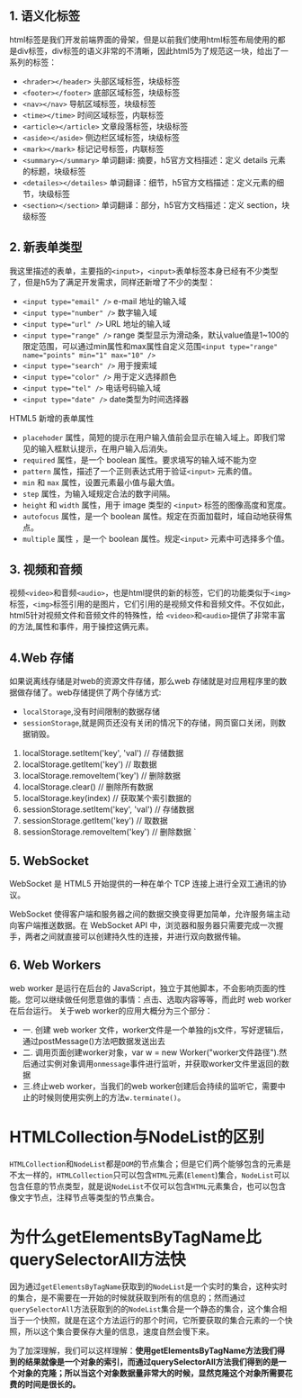 ## 1. 语义化标签

html标签是我们开发前端界面的骨架，但是以前我们使用html标签布局使用的都是div标签，div标签的语义非常的不清晰，因此html5为了规范这一块，给出了一系列的标签：

- `<hrader></header>`  头部区域标签，块级标签
- `<footer></footer>`  底部区域标签，块级标签
- `<nav></nav>` 导航区域标签，块级标签
- `<time></time>` 时间区域标签，内联标签
- `<article></article>` 文章段落标签，块级标签
- `<aside></aside>` 侧边栏区域标签，块级标签
- `<mark></mark>` 标记记号标签，内联标签
- `<summary></summary>` 单词翻译: 摘要，h5官方文档描述：定义 details 元素的标题，块级标签
- `<detailes></detailes>` 单词翻译：细节，h5官方文档描述：定义元素的细节，块级标签
- `<section></section>` 单词翻译：部分，h5官方文档描述：定义 section，块级标签




## 2. 新表单类型

我这里描述的表单，主要指的`<input>`，`<input>`表单标签本身已经有不少类型了，但是h5为了满足开发需求，同样还新增了不少的类型：

- `<input type="email" />`  e-mail 地址的输入域
- `<input type="number" />` 数字输入域
- `<input type="url" />` URL 地址的输入域
- `<input type="range" />` range 类型显示为滑动条，默认value值是1~100的限定范围，可以通过min属性和max属性自定义范围`<input type="range" name="points" min="1" max="10" />`
- `<input type="search" />` 用于搜索域
- `<input type="color" />` 用于定义选择颜色
- `<input type="tel" />` 电话号码输入域
- `<input type="date" />` date类型为时间选择器

HTML5 新增的表单属性

- `placehoder` 属性，简短的提示在用户输入值前会显示在输入域上。即我们常见的输入框默认提示，在用户输入后消失。
- `required`  属性，是一个 boolean 属性。要求填写的输入域不能为空
- `pattern` 属性，描述了一个正则表达式用于验证`<input>` 元素的值。
- `min` 和 `max` 属性，设置元素最小值与最大值。
- `step` 属性，为输入域规定合法的数字间隔。
- `height` 和 `width` 属性，用于 image 类型的 `<input>` 标签的图像高度和宽度。
- `autofocus` 属性，是一个 boolean 属性。规定在页面加载时，域自动地获得焦点。
- `multiple` 属性 ，是一个 boolean 属性。规定`<input>` 元素中可选择多个值。



## 3. 视频和音频

视频`<video>`和音频`<audio>`，也是html提供的新的标签，它们的功能类似于`<img>`标签，`<img>`标签引用的是图片，它们引用的是视频文件和音频文件。不仅如此，html5针对视频文件和音频文件的特殊性，给 `<video>`和`<audio>`提供了非常丰富的方法,属性和事件，用于操控这俩元素。

## 4.Web 存储

如果说离线存储是对web的资源文件存储，那么web 存储就是对应用程序里的数据做存储了。web存储提供了两个存储方式:

- `localStorage`,没有时间限制的数据存储
- `sessionStorage`,就是网页还没有关闭的情况下的存储，网页窗口关闭，则数据销毁。

1. localStorage.setItem('key', 'val') // 存储数据
2. localStorage.getItem('key') // 取数据
3. localStorage.removeItem('key')   // 删除数据
4. localStorage.clear() // 删除所有数据
5. localStorage.key(index)  // 获取某个索引数据的
6. sessionStorage.setItem('key', 'val') // 存储数据
7. sessionStorage.getItem('key') // 取数据
8. sessionStorage.removeItem('key')   // 删除数据 `



## 5. WebSocket

WebSocket 是 HTML5 开始提供的一种在单个 TCP 连接上进行全双工通讯的协议。

WebSocket 使得客户端和服务器之间的数据交换变得更加简单，允许服务端主动向客户端推送数据。在 WebSocket API 中，浏览器和服务器只需要完成一次握手，两者之间就直接可以创建持久性的连接，并进行双向数据传输。

## 6. Web Workers

web worker 是运行在后台的 JavaScript，独立于其他脚本，不会影响页面的性能。您可以继续做任何愿意做的事情：点击、选取内容等等，而此时 web worker 在后台运行。 关于web worker的应用大概分为三个部分：

- 一. 创建 web worker 文件，worker文件是一个单独的js文件，写好逻辑后，通过postMessage()方法吧数据发送出去
- 二. 调用页面创建worker对象，var w = new Worker("worker文件路径").然后通过实例对象调用`onmessage`事件进行监听，并获取worker文件里返回的数据
- 三.终止web worker，当我们的web worker创建后会持续的监听它，需要中止的时候则使用实例上的方法`w.terminate()`。



# **HTMLCollection与NodeList的区别**

`HTMLCollection`和`NodeList`都是`DOM`的节点集合；但是它们两个能够包含的元素是不太一样的，`HTMLCollection`只可以包含`HTML`元素(`Element`)集合，`NodeList`可以包含任意的节点类型，就是说`NodeList`不仅可以包含`HTML`元素集合，也可以包含像文字节点，注释节点等类型的节点集合。

# 为什么getElementsByTagName比querySelectorAll方法快



因为通过`getElementsByTagName`获取到的`NodeList`是一个实时的集合，这种实时的集合，是不需要在一开始的时候就获取到所有的信息的；然而通过`querySelectorAll`方法获取到的的`NodeList`集合是一个静态的集合，这个集合相当于一个快照，就是在这个方法运行的那个时间，它所要获取的集合元素的一个快照，所以这个集合要保存大量的信息，速度自然会慢下来。

为了加深理解，我们可以这样理解：**使用getElementsByTagName方法我们得到的结果就像是一个对象的索引，而通过querySelectorAll方法我们得到的是一个对象的克隆；所以当这个对象数据量非常大的时候，显然克隆这个对象所需要花费的时间是很长的。**


